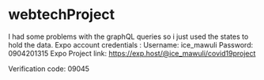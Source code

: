 # webtechProject

I had some problems with the graphQL queries so i just used the states to hold the data.
Expo account credentials : Username: ice_mawuli
                           Password: 0904201315
Expo Project link: https://exp.host/@ice_mawuli/covid19project
                           
Verification code: 09045
